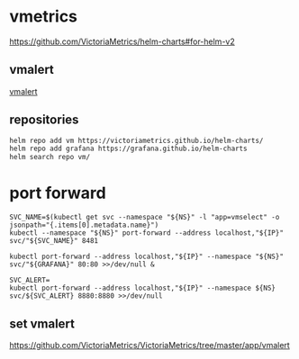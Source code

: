 # vmetrics

<https://github.com/VictoriaMetrics/helm-charts#for-helm-v2>

## vmalert

[vmalert](https://github.com/VictoriaMetrics/helm-charts/tree/master/charts/victoria-metrics-alert)  


## repositories

```sh
helm repo add vm https://victoriametrics.github.io/helm-charts/
helm repo add grafana https://grafana.github.io/helm-charts
helm search repo vm/
```

# port forward
```
SVC_NAME=$(kubectl get svc --namespace "${NS}" -l "app=vmselect" -o jsonpath="{.items[0].metadata.name}")
kubectl --namespace "${NS}" port-forward --address localhost,"${IP}" svc/"${SVC_NAME}" 8481

kubectl port-forward --address localhost,"${IP}" --namespace "${NS}" svc/"${GRAFANA}" 80:80 >>/dev/null &

SVC_ALERT=
kubectl port-forward --address localhost,"${IP}" --namespace ${NS} svc/${SVC_ALERT} 8880:8880 >>/dev/null
```

## set vmalert

<https://github.com/VictoriaMetrics/VictoriaMetrics/tree/master/app/vmalert>
